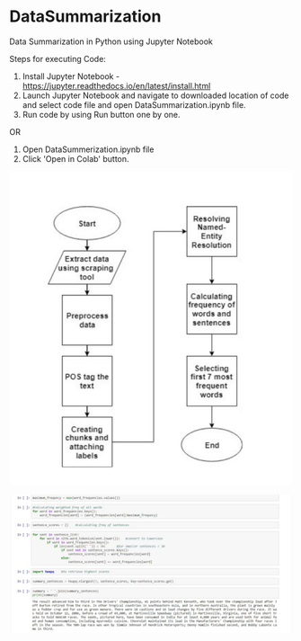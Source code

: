 # DataSummarization
Data Summarization in Python using Jupyter Notebook

Steps for executing Code:
1. Install Jupyter Notebook - https://jupyter.readthedocs.io/en/latest/install.html
2. Launch Jupyter Notebook and navigate to downloaded location of code and select code file and open DataSummarization.ipynb file.
3. Run code by using Run button one by one.

OR
1. Open DataSummerization.ipynb file
2. Click 'Open in Colab' button.

<p><img src='data_summer_flowchart.jpg' />
  
<p><img src='Data_summarization.jpg' />

